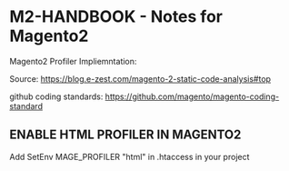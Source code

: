 # M2-HANDBOOK - Notes for Magento2

Magento2 Profiler Impliemntation: <br/>

Source: https://blog.e-zest.com/magento-2-static-code-analysis#top <br/>

github coding standards: https://github.com/magento/magento-coding-standard <br/>


<h2>ENABLE HTML PROFILER IN MAGENTO2</h2>
Add SetEnv MAGE_PROFILER "html" in .htaccess in your project
